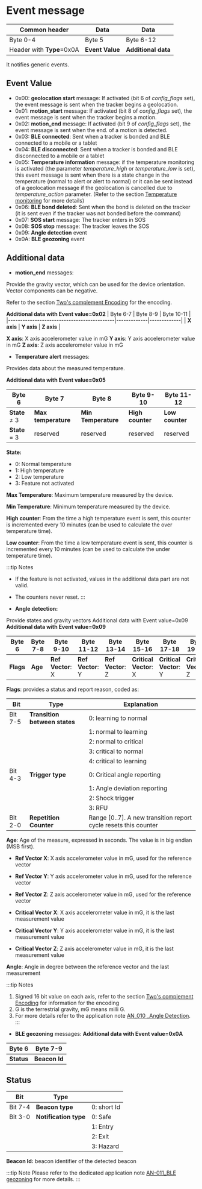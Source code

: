 # Event message

|  Common header         |  Data        |    Data          |
|----------------------------|------------------|----------------------|
|  Byte 0-4                  |  Byte 5          |  Byte 6-12           |
|  Header with **Type**=0x0A |  **Event Value** |  **Additional data** |

 It notifies generic events.

## Event Value

-   0x00: **geolocation start** message: If activated (bit 6 of *config_flags* set), the event message is sent when the tracker begins a geolocation.
-   0x01: **motion_start** message: If activated (bit 8 of *config_flags* set), the event message is sent when the tracker begins a motion.
-   0x02: **motion_end** message: If activated (bit 9 of *config_flags* set), the event message is sent when the end. of a motion is detected.
-   0x03: **BLE connected**: Sent when a tracker is bonded and BLE connected to a mobile or a tablet
-   0x04: **BLE disconnected**: Sent when a tracker is bonded and BLE disconnected to a mobile or a tablet
-   0x05: **Temperature information** message: if the temperature monitoring is activated (the parameter *temperature_high* or *temperature_low* is set), this event message is sent when there is a state change in the temperature (normal to alert or alert to normal) or it can be sent instead of a geolocation message if the geolocation is cancelled due to *temperature_action* parameter. (Refer to the section [Temperature monitoring](/AbeewayRefGuide/functioning/temperature-monitoring/readme.md) for more details)
-   0x06: **BLE bond deleted**: Sent when the bond is deleted on the tracker (it is sent even if the tracker was not bonded before the command)
-   0x07: **SOS start** message: The tracker enters in SOS
-   0x08: **SOS stop** message: The tracker leaves the SOS
-   0x09: **Angle detection** event
-   0x0A: **BLE geozoning** event

## Additional data

-   **motion_end** messages:

 Provide the gravity vector, which can be used for the device
 orientation. Vector components can be negative.

 Refer to the section [Two's complement Encoding](/AbeewayRefGuide/downlink-messages/two-complement-encoding/readme.md) for the
 encoding.

**Additional data with Event value=0x02**
|  Byte 6-7                                  |  Byte 8-9   |  Byte 10-11 |
|--------------------------------------------|-------------|-------------|
|  **X axis**                                |  **Y axis** |  **Z axis** |

 **X axis**: X axis accelerometer value in mG 
 **Y axis**: Y axis accelerometer value in mG 
 **Z axis**: Z axis accelerometer value in mG

-   **Temperature alert** messages:

 Provides data about the measured temperature.

**Additional data with Event value=0x05**

|  Byte 6    |  Byte 7    |  Byte 8    |  Byte 9-10 |  Byte 11-12     |
|------------|------------|------------|------------|-----------------|
|**State** ≠ 3|**Max temperature**|**Min Temperature**|**High counter**|**Low counter**|
|**State** = 3|  reserved  |  reserved | reserved |  reserved |

**State:**

-  0: Normal temperature
-  1: High temperature
-  2: Low temperature
-  3: Feature not activated

 **Max Temperature**: Maximum temperature measured by the device.

 **Min Temperature**: Minimum temperature measured by the device.

 **High counter**: From the time a high temperature event is sent, this counter is incremented every 10 minutes (can be used to calculate the over temperature time).

 **Low counter**: From the time a low temperature event is sent, this counter is incremented every 10 minutes (can be used to calculate the under temperature time).

:::tip Notes
- If the feature is not activated, values in the additional data part are not valid.
- The counters never reset.
:::

-   **Angle detection:**

 Provide states and gravity vectors Additional data with Event
 value=0x09
 **Additional data with Event value=0x09**

|  Byte 6 |  Byte 7-8 |  Byte 9-10 |  Byte 11-12 |  Byte 13-14 |  Byte 15-16 |  Byte 17-18 |  Byte 19-20 |  Byte 21 |
|---------|---------|---------|---------|---------|---------|---------|---------|---------|
|**Flags**|**Age**  |**Ref Vector**: X |**Ref Vector**: Y|**Ref Vector**: Z|**Critical Vector**: X|**Critical Vector**: Y|**Critical Vector**: Z|**angle**|

 **Flags**: provides a status and report reason, coded as:

| Bit       | Type                      | Explanation              |
|-----------|-------------------------- |--------------------------|
|  Bit 7-5  |**Transition between states**|  0: learning to normal |
|           |                           |  1: normal to learning   |
|           |                           |  2: normal to critical   |
|           |                           |  3: critical to normal   |
|           |                           |  4: critical to learning |
|  Bit 4-3  |  **Trigger type**         |  0: Critical angle reporting|
|           |                           |  1: Angle deviation reporting|
|           |                           |  2: Shock trigger        |
|           |                           |  3: RFU                  |
|  Bit 2-0  |  **Repetition Counter**   |  Range \[0..7\]. A new transition report cycle  resets this counter |

 **Age**: Age of the measure, expressed in seconds. The value is in big
 endian (MSB first).

- **Ref Vector X**: X axis accelerometer value in mG, used for the reference vector 
- **Ref Vector Y**: Y axis accelerometer value in mG, used for the reference vector 
- **Ref Vector Z**: Z axis accelerometer value in mG, used for the reference vector

- **Critical Vector X**: X axis accelerometer value in mG, it is the last measurement value 
- **Critical Vector Y**: Y axis accelerometer value in mG, it is the last measurement value 
- **Critical Vector Z**: Z axis accelerometer value in mG, it is the last measurement value

 **Angle**: Angle in degree between the reference vector and the last
 measurement

:::tip Notes
1.  Signed 16 bit value on each axis, refer to the section [Two's complement Encoding](/AbeewayRefGuide/downlink-messages/two-complement-encoding/readme.md) for information for the encoding
2.  G is the terrestrial gravity, mG means milli G.
3.  For more details refer to the application note [AN_010 \_Angle Detection](https://actilitysa.sharepoint.com/:f:/t/aby/Evqx0qp6AQ1OqrI7-2DoIxsB1wKjLBjykfPh2p7Lo8mP7g?e=VrNdaS).
:::

-   **BLE geozoning** messages:
 **Additional data with Event value=0x0A**

|  Byte 6                                    |  Byte 7-9      |
|--------------------------------------------|----------------|
|  **Status**                                |  **Beacon Id** |

## Status

|  Bit |  Type         |                       |
|----------|-------------------|--------------|
|  Bit 7-4 |  **Beacon type**        |  0: short Id |
|  Bit 3-0 |  **Notification type**  |  0: Safe   |
|          |                         |  1: Entry  |
|          |                         |  2: Exit   |
|          |                         |  3: Hazard |

 **Beacon Id:** beacon identifier of the detected beacon

:::tip Note
Please refer to the dedicated application note [AN-011_BLE geozoning](https://actilitysa.sharepoint.com/:f:/t/aby/Evqx0qp6AQ1OqrI7-2DoIxsB1wKjLBjykfPh2p7Lo8mP7g?e=VrNdaS) for more details.
:::